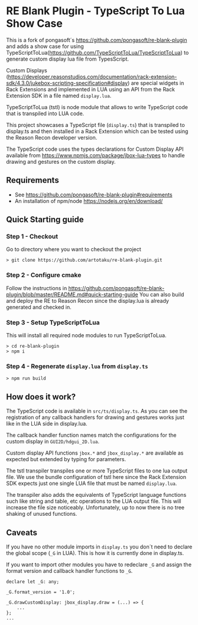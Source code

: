 RE Blank Plugin - TypeScript To Lua Show Case
=============================================

This is a fork of pongasoft´s https://github.com/pongasoft/re-blank-plugin and adds a show case for using TypeScriptToLua(https://github.com/TypeScriptToLua/TypeScriptToLua) to generate custom display lua file from TypesScript.

Custom Displays (https://developer.reasonstudios.com/documentation/rack-extension-sdk/4.3.0/jukebox-scripting-specification#display) are special widgets in Rack Extensions and implemented in LUA using an API from the Rack Extension SDK in a file named `display.lua`.

TypeScriptToLua (tstl) is node module that allows to write TypeScript code that is transpiled into LUA code.

This project showcases a TypeScript file (`display.ts`) that is transpiled to display.ts and then installed in a Rack Extension which can be tested using the Reason Recon developer version.

The TypeScript code uses the types declarations for Custom Display API available from https://www.npmjs.com/package/jbox-lua-types to handle drawing and gestures on the custom display.

Requirements
------------
- See https://github.com/pongasoft/re-blank-plugin#requirements
- An installation of npm/node https://nodejs.org/en/download/

Quick Starting guide
--------------------
### Step 1 - Checkout
Go to directory where you want to checkout the project
```
> git clone https://github.com/artotaku/re-blank-plugin.git
```
### Step 2 - Configure cmake
Follow the instructions in https://github.com/pongasoft/re-blank-plugin/blob/master/README.md#quick-starting-guide
You can also build and deploy the RE to Reason Recon since the display.lua is already generated and checked in.

### Step 3 - Setup TypeScriptToLua
This will install all required node modules to run TypeScriptToLua.
```
> cd re-blank-plugin
> npm i
```
### Step 4 - Regenerate `display.lua` from `display.ts`
```
> npm run build
```

How does it work?
-----------------
The TypeScript code is available in `src/ts/display.ts`. As you can see the registration of any callback handlers for drawing and gestures works just like in the LUA side in display.lua.

The callback handler function names match the configurations for the custom display in `GUI2D/hdgui_2D.lua`.

Custom display API functions `jbox.*` and `jbox_display.*` are available as expected but extended by typing for parameters.

The tstl transpiler transpiles one or more TypeScript files to one lua output file. We use the bundle configuration of tstl here since the Rack Extension SDK expects just one single LUA file that must be named `display.lua`.

The transpiler also adds the equivalents of TypeScript language functions such like string and table, etc operations to the LUA output file. This will increase the file size noticeably.
Unfortunately, up to now there is no tree shaking of unused functions. 

Caveats
-------
If you have no other module imports in `display.ts` you don´t need to declare the global scope (`_G` in LUA). This is how it is currently done in display.ts.

If you want to import other modules you have to redeclare `_G` and assign the format version and callback handler functions to `_G`.
```
declare let _G: any;

_G.format_version = '1.0';

_G.drawCustomDisplay: jbox_display.draw = (...) => {
	...
};
...

```
